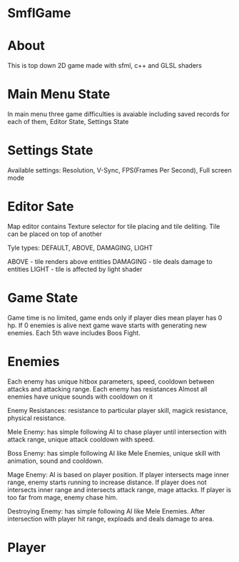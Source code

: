 # SmflGame

# About
This is top down 2D game made with sfml, c++ and GLSL shaders

# Main Menu State
In main menu three game difficulties is avaiable including saved records for each of them, Editor State, Settings State

# Settings State
Available settings: Resolution, V-Sync, FPS(Frames Per Second), Full screen mode

# Editor Sate
Map editor contains Texture selector for tile placing and tile deliting. Tile can be placed on top of another

Tyle types: DEFAULT, ABOVE, DAMAGING, LIGHT

ABOVE - tile renders above entities
DAMAGING - tile deals damage to entities
LIGHT - tile is affected by light shader

# Game State
Game time is no limited, game ends only if player dies mean player has 0 hp. If 0 enemies is alive next game wave starts with generating new enemies. Each 5th wave includes Boos Fight.

# Enemies
Each enemy has unique hitbox parameters, speed, cooldown between attacks and attacking range. Each enemy has resistances
Almost all enemies have unique sounds with cooldown on it

Enemy Resistances: resistance to particular player skill, magick resistance, physical resistance.

Mele Enemy: has simple following AI to chase player until intersection with attack range, unique attack cooldown with speed.

Boss Enemy: has simple following AI like Mele Enemies, unique skill with animation, sound and cooldown.

Mage Enemy: AI is based on player position. If player intersects mage inner range, enemy starts running to increase distance. If player does not intersects inner range and intersects attack range, mage attacks. If player is too far from mage, enemy chase him.

Destroying Enemy: has simple following AI like Mele Enemies. After intersection with player hit range, exploads and deals damage to area.

# Player




